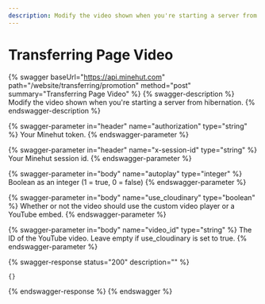```yaml
---
description: Modify the video shown when you're starting a server from hibernation.
---
```


# Transferring Page Video

{% swagger baseUrl="https://api.minehut.com" path="/website/transferring/promotion" method="post" summary="Transferring Page Video" %}
{% swagger-description %}
Modify the video shown when you're starting a server from hibernation.
{% endswagger-description %}

{% swagger-parameter in="header" name="authorization" type="string" %}
Your Minehut token.
{% endswagger-parameter %}

{% swagger-parameter in="header" name="x-session-id" type="string" %}
Your Minehut session id.
{% endswagger-parameter %}

{% swagger-parameter in="body" name="autoplay" type="integer" %}
Boolean as an integer (1 = true, 0 = false)
{% endswagger-parameter %}

{% swagger-parameter in="body" name="use_cloudinary" type="boolean" %}
Whether or not the video should use the custom video player or a YouTube embed.
{% endswagger-parameter %}

{% swagger-parameter in="body" name="video_id" type="string" %}
The ID of the YouTube video. Leave empty if use_cloudinary is set to true.
{% endswagger-parameter %}

{% swagger-response status="200" description="" %}
```
{}
```
{% endswagger-response %}
{% endswagger %}

